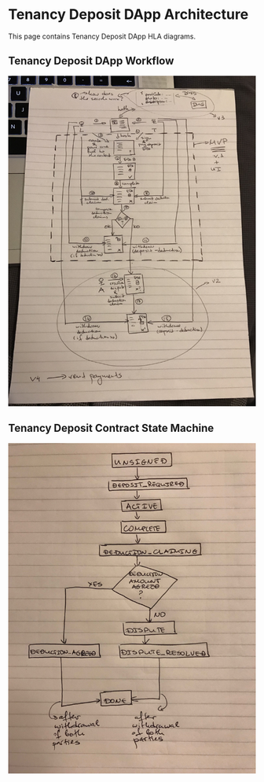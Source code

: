 # Tenancy Deposit DApp Architecture

This page contains Tenancy Deposit DApp HLA diagrams.

## Tenancy Deposit DApp Workflow
![Tenancy Deposit DApp Workflow](diagrams/IMG_6346.JPG?raw=true "Tenancy Deposit DApp Workflow")

## Tenancy Deposit Contract State Machine
![Tenancy Deposit Contract State Machine](diagrams/IMG-5151.JPG?raw=true "Tenancy Deposit Contract State Machine")
